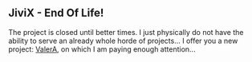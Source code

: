## JiviX - End Of Life!

The project is closed until better times. I just physically do not have the ability to serve an already whole horde of projects... I offer you a new project: [ValerA](https://github.com/helixd2s/ValerA), on which I am paying enough attention...
